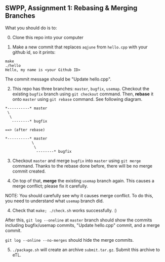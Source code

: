## SWPP, Assignment 1: Rebasing & Merging Branches

What you should do is to:

0. Clone this repo into your computer

1. Make a new commit that replaces `aqjune` from `hello.cpp` with your github id,
so it prints:

```
make
./hello
Hello, my name is <your Github ID>
```

The commit message should be "Update hello.cpp".

2. This repo has three branches: `master`, `bugfix`, `usemap`.
Checkout the existing `bugfix` branch using `git checkout` command.
Then, **rebase** it onto `master` using `git rebase` command.
See following diagram.

```
*----------* master
 \
  \
   --------* bugfix

==> (after rebase)

*----------* master
            \
             \
              --------* bugfix
```

3. Checkout `master` and merge `bugfix` into `master` using `git merge` command.
Thanks to the rebase done before, there will be no merge commit created.

3. On top of that, **merge** the existing `usemap` branch again. This causes a merge conflict;
please fix it carefully.

NOTE: You should carefully see why it causes merge conflict. To do this, you
need to understand what `usemap` branch did.

4. Check that `make; ./check.sh` works successfully. :)

After this, `git log --oneline` at `master` branch should show the commits
including bugfix/usemap commits, "Update hello.cpp" commit,
and a merge commit.

`git log --online --no-merges` should hide the merge commits.

5. `./package.sh` will create an archive `submit.tar.gz`. Submit this archive to eTL.

